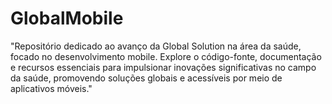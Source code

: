 # GlobalMobile
"Repositório dedicado ao avanço da Global Solution na área da saúde, focado no desenvolvimento mobile. Explore o código-fonte, documentação e recursos essenciais para impulsionar inovações significativas no campo da saúde, promovendo soluções globais e acessíveis por meio de aplicativos móveis."

